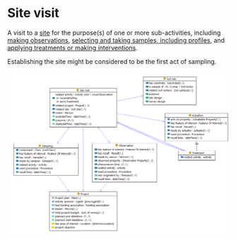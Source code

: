 # Site visit

A visit to a [site](site.md) for the purpose(s) of one or more sub-activities, including [making observations](sosa.md), [selecting and taking samples, including profiles](sosa.md), and [applying treatments or making interventions](sosa.md). 

Establishing the site might be considered to be the first act of sampling. 

![Site visit and associated activities](../fig/SiteVisit.png)

